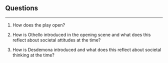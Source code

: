 ## Questions
---
1. How does the play open?

2. How is Othello introduced in the opening scene and what does this reflect about societal attitudes at the time?

3. How is Desdemona introduced and what does this reflect about societal thinking at the time?

